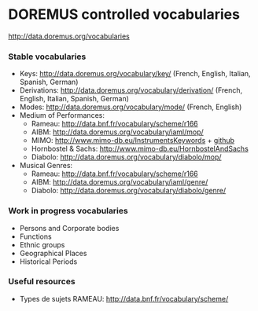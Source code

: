 DOREMUS controlled vocabularies
========

http://data.doremus.org/vocabularies

### Stable vocabularies

* Keys: http://data.doremus.org/vocabulary/key/ (French, English, Italian, Spanish, German)
* Derivations: http://data.doremus.org/vocabulary/derivation/ (French, English, Italian, Spanish, German)
* Modes: http://data.doremus.org/vocabulary/mode/ (French, English)
* Medium of Performances:
  * Rameau: http://data.bnf.fr/vocabulary/scheme/r166
  * AIBM: http://data.doremus.org/vocabulary/iaml/mop/
  * MIMO: http://www.mimo-db.eu/InstrumentsKeywords + [github](https://github.com/philharmoniedeparis/mimo)
  * Hornbostel & Sachs: http://www.mimo-db.eu/HornbostelAndSachs
  * Diabolo: http://data.doremus.org/vocabulary/diabolo/mop/
* Musical Genres:
  * Rameau: http://data.bnf.fr/vocabulary/scheme/r166
  * AIBM: http://data.doremus.org/vocabulary/iaml/genre/
  * Diabolo: http://data.doremus.org/vocabulary/diabolo/genre/

### Work in progress vocabularies

* Persons and Corporate bodies
* Functions
* Ethnic groups
* Geographical Places
* Historical Periods

### Useful resources

* Types de sujets RAMEAU: http://data.bnf.fr/vocabulary/scheme/
